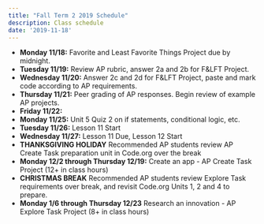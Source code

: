```yaml
---
title: "Fall Term 2 2019 Schedule"
description: Class schedule
date: '2019-11-18'
---
```

- **Monday 11/18:** Favorite and Least Favorite Things Project due by midnight.
- **Tuesday 11/19:** Review AP rubric, answer 2a and 2b for F&LFT Project. 
- **Wednesday 11/20:** Answer 2c and 2d for F&LFT Project, paste and mark code according to AP requirements.
- **Thursday 11/21:** Peer grading of AP responses. Begin review of example AP projects.
- **Friday 11/22:** 
- **Monday 11/25:** Unit 5 Quiz 2 on if statements, conditional logic, etc. 
- **Tuesday 11/26:** Lesson 11 Start
- **Wednesday 11/27:** Lesson 11 Due, Lesson 12 Start
- **THANKSGIVING HOLIDAY** Recommended AP students review AP Create Task preparation unit in Code.org over the break
- **Monday 12/2 through Thursday 12/19:**  Create an app - AP Create Task Project (12+ in class hours)
- **CHRISTMAS BREAK** Recommended AP students review Explore Task requirements over break, and revisit Code.org Units 1, 2 and 4 to prepare. 
- **Monday 1/6 through Thursday 12/23** Research an innovation - AP Explore Task Project (8+ in class hours)


<!-- - **Tuesday 12/3:** AP Create Task Project
- **Wednesday 12/4:** AP Create Task Project
- **Thursday 12/5:** AP Create Task Project
- **Friday 12/6:** AP Create Task Project
- **Monday 12/9:**  AP Create Task Project (12+ in class hours) - Create an app
- **Tuesday 12/10:** AP Create Task Project
- **Wednesday 12/11:** AP Create Task Project
- **Thursday 12/12:** AP Create Task Project
- **Friday 12/13:** AP Create Task Project
- **Monday 12/16:**  AP Create Task Project (12+ in class hours) - Create an app
- **Tuesday 12/17:** AP Create Task Project
- **Wednesday 12/18:** AP Create Task Project
- **Thursday 12/19:** AP Create Task Project
- **Friday 12/20:** AP Create Task Project -->


<!-- - **Tuesday 10/22:** Lesson 9 due by end of class, start Lesson 10 and Color Sleuth Project -- Due ~~Thursday 10/24~~ MONDAY 10/28.
- **Wednesday 10/23:** Work on Color Sleuth Project and AP Create Task practice.
- **Thursday 10/24:** ~Color Sleuth Project Due, including practice AP Create Task Responses.~ Work on project (Chapel Schedule)
- **Friday 10/25:** No School 
- **Monday 10/28:** *Lesson 10 Project DUE*, Unit 5 QUIZ 2 on "if" statements, conditional logic, etc. - Lesson 11 Start
- **Tuesday 10/29:** Lesson 11 Continue
- **Wednesday 10/30:** Lesson 11 Due, Lesson 12 Start
- **Thursday 10/31:** Lesson 12 Due, Lesson 13 Start
- **Friday 11/1:** Lesson 13 Due, Lesson 14 & Image Scroller Project start
- **Monday 11/4:** Lesson 14 and Image Scroller Project continue
- **Tuesday 11/5:** QUIZ on While loops, simulations and arrays. Image Scroller Project Due.
- **Wednesday 11/6:** Half day - Project peer reviews

Term 2 will cover the rest of Unit 5 on programming concepts. After Unit 5 all students will complete 2 projects that will satisfy the explore and create performance tasks for the AP Computer Science Principles exam. Students that have signed up to take the exam will be able to submit these projects to collegeboard and have them graded for the AP test. All students' projects will count for a class project grade as well. -->